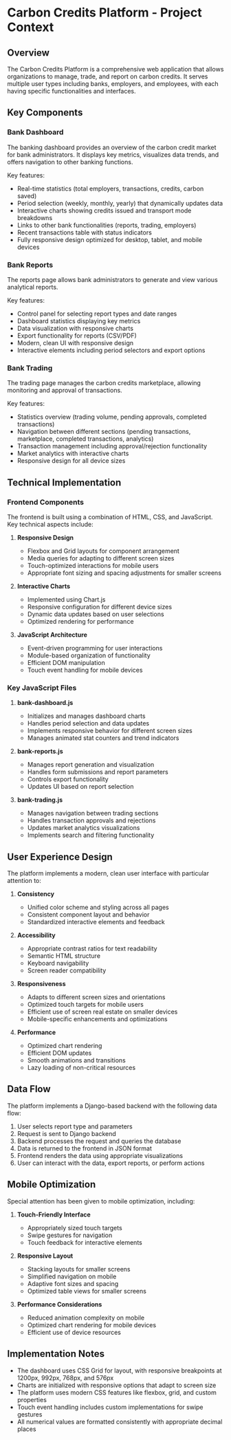 # Carbon Credits Platform - Project Context

## Overview
The Carbon Credits Platform is a comprehensive web application that allows organizations to manage, trade, and report on carbon credits. It serves multiple user types including banks, employers, and employees, with each having specific functionalities and interfaces.

## Key Components

### Bank Dashboard
The banking dashboard provides an overview of the carbon credit market for bank administrators. It displays key metrics, visualizes data trends, and offers navigation to other banking functions.

Key features:
- Real-time statistics (total employers, transactions, credits, carbon saved)
- Period selection (weekly, monthly, yearly) that dynamically updates data
- Interactive charts showing credits issued and transport mode breakdowns
- Links to other bank functionalities (reports, trading, employers)
- Recent transactions table with status indicators
- Fully responsive design optimized for desktop, tablet, and mobile devices

### Bank Reports
The reports page allows bank administrators to generate and view various analytical reports.

Key features:
- Control panel for selecting report types and date ranges
- Dashboard statistics displaying key metrics
- Data visualization with responsive charts
- Export functionality for reports (CSV/PDF)
- Modern, clean UI with responsive design
- Interactive elements including period selectors and export options

### Bank Trading
The trading page manages the carbon credits marketplace, allowing monitoring and approval of transactions.

Key features:
- Statistics overview (trading volume, pending approvals, completed transactions)
- Navigation between different sections (pending transactions, marketplace, completed transactions, analytics)
- Transaction management including approval/rejection functionality
- Market analytics with interactive charts
- Responsive design for all device sizes

## Technical Implementation

### Frontend Components
The frontend is built using a combination of HTML, CSS, and JavaScript. Key technical aspects include:

1. **Responsive Design**
   - Flexbox and Grid layouts for component arrangement
   - Media queries for adapting to different screen sizes
   - Touch-optimized interactions for mobile users
   - Appropriate font sizing and spacing adjustments for smaller screens

2. **Interactive Charts**
   - Implemented using Chart.js
   - Responsive configuration for different device sizes
   - Dynamic data updates based on user selections
   - Optimized rendering for performance

3. **JavaScript Architecture**
   - Event-driven programming for user interactions
   - Module-based organization of functionality
   - Efficient DOM manipulation
   - Touch event handling for mobile devices

### Key JavaScript Files

1. **bank-dashboard.js**
   - Initializes and manages dashboard charts
   - Handles period selection and data updates
   - Implements responsive behavior for different screen sizes
   - Manages animated stat counters and trend indicators

2. **bank-reports.js**
   - Manages report generation and visualization
   - Handles form submissions and report parameters
   - Controls export functionality
   - Updates UI based on report selection

3. **bank-trading.js**
   - Manages navigation between trading sections
   - Handles transaction approvals and rejections
   - Updates market analytics visualizations
   - Implements search and filtering functionality

## User Experience Design

The platform implements a modern, clean user interface with particular attention to:

1. **Consistency**
   - Unified color scheme and styling across all pages
   - Consistent component layout and behavior
   - Standardized interactive elements and feedback

2. **Accessibility**
   - Appropriate contrast ratios for text readability
   - Semantic HTML structure
   - Keyboard navigability
   - Screen reader compatibility

3. **Responsiveness**
   - Adapts to different screen sizes and orientations
   - Optimized touch targets for mobile users
   - Efficient use of screen real estate on smaller devices
   - Mobile-specific enhancements and optimizations

4. **Performance**
   - Optimized chart rendering
   - Efficient DOM updates
   - Smooth animations and transitions
   - Lazy loading of non-critical resources

## Data Flow

The platform implements a Django-based backend with the following data flow:

1. User selects report type and parameters
2. Request is sent to Django backend
3. Backend processes the request and queries the database
4. Data is returned to the frontend in JSON format
5. Frontend renders the data using appropriate visualizations
6. User can interact with the data, export reports, or perform actions

## Mobile Optimization

Special attention has been given to mobile optimization, including:

1. **Touch-Friendly Interface**
   - Appropriately sized touch targets
   - Swipe gestures for navigation
   - Touch feedback for interactive elements

2. **Responsive Layout**
   - Stacking layouts for smaller screens
   - Simplified navigation on mobile
   - Adaptive font sizes and spacing
   - Optimized table views for smaller screens

3. **Performance Considerations**
   - Reduced animation complexity on mobile
   - Optimized chart rendering for mobile devices
   - Efficient use of device resources

## Implementation Notes

- The dashboard uses CSS Grid for layout, with responsive breakpoints at 1200px, 992px, 768px, and 576px
- Charts are initialized with responsive options that adapt to screen size
- The platform uses modern CSS features like flexbox, grid, and custom properties
- Touch event handling includes custom implementations for swipe gestures
- All numerical values are formatted consistently with appropriate decimal places 